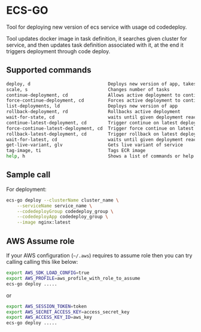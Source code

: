 # ECS-GO

Tool for deploying new version of ecs service with usage od codedeploy.

Tool updates docker image in task definition, it searches given cluster for service, and then updates task definition associated with it, at the end it triggers deployment through code deploy.

## Supported commands

```bash
deploy, d                             Deploys new version of app, takes newest task definition and updates docker image by creating new revision
scale, s                              Changes number of tasks
continue-deployment, cd               Allows active deployment to continue deployment
force-continue-deployment, cd         Forces active deployment to continue deployment (kills replacement task before its time elapsed
list-deployments, ld                  Deploys new version of app
rollback-deployment, rd               Rollbacks active deployment
wait-for-state, cd                    waits until given deployment reaches given state
continue-latest-deployment, cd        Trigger continue on latest deployment for given app and group
force-continue-latest-deployment, cd  Trigger force continue on latest deployment for given app and group
rollback-latest-deployment, cd        Trigger rollback on latest deployment for given app and group
wait-for-latest, cd                   waits until given deployment reaches given state
get-live-variant, glv                 Gets live variant of service
tag-image, ti                         Tags ECR image
help, h                               Shows a list of commands or help for one command
```

## Sample call

For deployment:

```bash
ecs-go deploy --clusterName cluster_name \
    --serviceName service_name \
    --codedeployGroup codedeploy_group \
    --codedeployApp codedeploy_group \
    --image nginx:latest
```

## AWS Assume role

If your AWS configuration (`~/.aws`) requires to assume role then you can try calling calling this like below:

```bash
export AWS_SDK_LOAD_CONFIG=true
export AWS_PROFILE=aws_profile_with_role_to_assume
ecs-go deploy .....
```

or

```bash
export AWS_SESSION_TOKEN=token
export AWS_SECRET_ACCESS_KEY=access_secret_key
export AWS_ACCESS_KEY_ID=aws_key
ecs-go deploy .....
```
